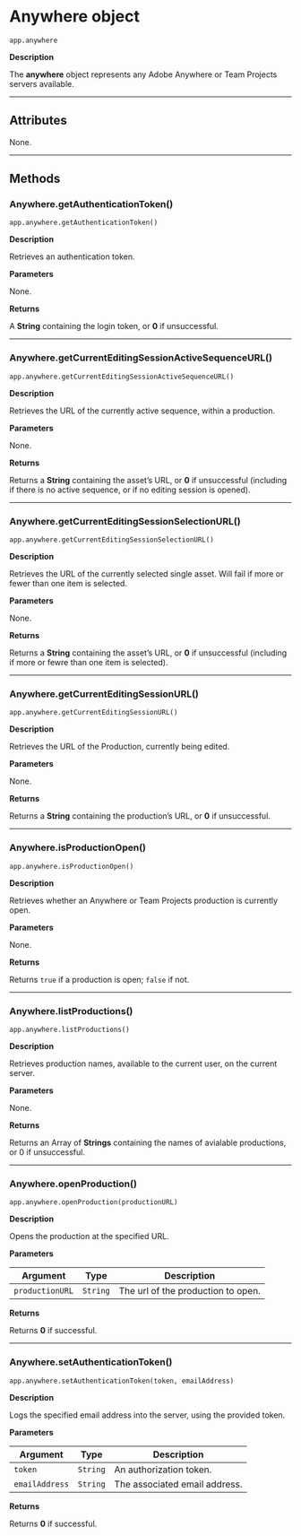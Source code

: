 # Anywhere object

`app.anywhere`

**Description**

The **anywhere** object represents any Adobe Anywhere or Team Projects servers available.

---

## Attributes

None.

---

## Methods

### Anywhere.getAuthenticationToken()

`app.anywhere.getAuthenticationToken()`

**Description**

Retrieves an authentication token.

**Parameters**

None.

**Returns**

A **String** containing the login token, or **0** if unsuccessful.

---

### Anywhere.getCurrentEditingSessionActiveSequenceURL()

`app.anywhere.getCurrentEditingSessionActiveSequenceURL()`

**Description**

Retrieves the URL of the currently active sequence, within a production.

**Parameters**

None.

**Returns**

Returns a **String** containing the asset’s URL, or **0** if unsuccessful (including if there is no active sequence, or if no editing session is opened).

---

### Anywhere.getCurrentEditingSessionSelectionURL()

`app.anywhere.getCurrentEditingSessionSelectionURL()`

**Description**

Retrieves the URL of the currently selected single asset. Will fail if more or fewer than one item is selected.

**Parameters**

None.

**Returns**

Returns a **String** containing the asset’s URL, or **0** if unsuccessful (including if more or fewre than one item is selected).

---

### Anywhere.getCurrentEditingSessionURL()

`app.anywhere.getCurrentEditingSessionURL()`

**Description**

Retrieves the URL of the Production, currently being edited.

**Parameters**

None.

**Returns**

Returns a **String** containing the production’s URL, or **0** if unsuccessful.

---

### Anywhere.isProductionOpen()

`app.anywhere.isProductionOpen()`

**Description**

Retrieves whether an Anywhere or Team Projects production is currently open.

**Parameters**

None.

**Returns**

Returns `true` if a production is open; `false` if not.

---

### Anywhere.listProductions()

`app.anywhere.listProductions()`

**Description**

Retrieves production names, available to the current user, on the current server.

**Parameters**

None.

**Returns**

Returns an Array of **Strings** containing the names of avialable productions, or 0 if unsuccessful.

---

### Anywhere.openProduction()

`app.anywhere.openProduction(productionURL)`

**Description**

Opens the production at the specified URL.

**Parameters**

| Argument        | Type     | Description                        |
|-----------------|----------|------------------------------------|
| `productionURL` | `String` | The url of the production to open. |

**Returns**

Returns **0** if successful.

---

### Anywhere.setAuthenticationToken()

`app.anywhere.setAuthenticationToken(token, emailAddress)`

**Description**

Logs the specified email address into the server, using the provided token.

**Parameters**

| Argument       | Type     | Description                   |
|----------------|----------|-------------------------------|
| `token`        | `String` | An authorization token.       |
| `emailAddress` | `String` | The associated email address. |

**Returns**

Returns **0** if successful.
